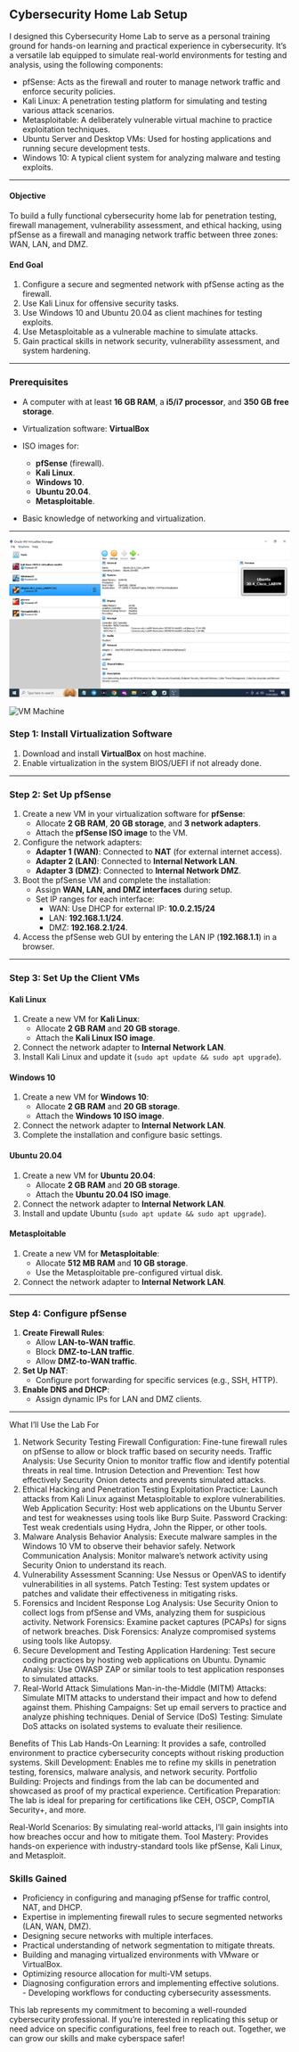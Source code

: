 ## Cybersecurity Home Lab Setup
I designed this Cybersecurity Home Lab to serve as a personal training ground for hands-on learning and practical experience in cybersecurity. It’s a versatile lab equipped to simulate real-world environments for testing and analysis, using the following components:

- pfSense: Acts as the firewall and router to manage network traffic and enforce security policies.
- Kali Linux: A penetration testing platform for simulating and testing various attack scenarios.
- Metasploitable: A deliberately vulnerable virtual machine to practice exploitation techniques.
- Ubuntu Server and Desktop VMs: Used for hosting applications and running secure development tests.
- Windows 10: A typical client system for analyzing malware and testing exploits.

---

#### **Objective**
To build a fully functional cybersecurity home lab for penetration testing, firewall management, vulnerability assessment, and ethical hacking, using pfSense as a firewall and managing network traffic between three zones: WAN, LAN, and DMZ.

#### **End Goal**
1. Configure a secure and segmented network with pfSense acting as the firewall.
2. Use Kali Linux for offensive security tasks.
3. Use Windows 10 and Ubuntu 20.04 as client machines for testing exploits.
4. Use Metasploitable as a vulnerable machine to simulate attacks.
5. Gain practical skills in network security, vulnerability assessment, and system hardening.

---
### **Prerequisites**
- A computer with at least **16 GB RAM**, a **i5/i7 processor**, and **350 GB free storage**.
- Virtualization software: **VirtualBox**

- ISO images for:
  - **pfSense** (firewall).
  - **Kali Linux**.
  - **Windows 10**.
  - **Ubuntu 20.04**.
  - **Metasploitable**.
- Basic knowledge of networking and virtualization.

---
<img src="https://github.com/eberechi10/cybersecurity_projects/blob/main/VM%20Machine.png"/>

![VM Machine](https://github.com/user-attachments/assets/0df40fa2-bf16-40d8-8736-95664646bfdf)


### **Step 1: Install Virtualization Software**
1. Download and install **VirtualBox** on host machine.
2. Enable virtualization in the system BIOS/UEFI if not already done.

---

### **Step 2: Set Up pfSense**
1. Create a new VM in your virtualization software for **pfSense**:
   - Allocate **2 GB RAM**, **20 GB storage**, and **3 network adapters**.
   - Attach the **pfSense ISO image** to the VM.
2. Configure the network adapters:
   - **Adapter 1 (WAN)**: Connected to **NAT** (for external internet access).
   - **Adapter 2 (LAN)**: Connected to **Internal Network LAN**.
   - **Adapter 3 (DMZ)**: Connected to **Internal Network DMZ**.
3. Boot the pfSense VM and complete the installation:
   - Assign **WAN, LAN, and DMZ interfaces** during setup.
   - Set IP ranges for each interface:
     - WAN: Use DHCP for external IP: **10.0.2.15/24**
     - LAN: **192.168.1.1/24**.
     - DMZ: **192.168.2.1/24**.
4. Access the pfSense web GUI by entering the LAN IP (**192.168.1.1**) in a browser.

---

### **Step 3: Set Up the Client VMs**
#### **Kali Linux**
1. Create a new VM for **Kali Linux**:
   - Allocate **2 GB RAM** and **20 GB storage**.
   - Attach the **Kali Linux ISO image**.
2. Connect the network adapter to **Internal Network LAN**.
3. Install Kali Linux and update it (`sudo apt update && sudo apt upgrade`).

#### **Windows 10**
1. Create a new VM for **Windows 10**:
   - Allocate **2 GB RAM** and **20 GB storage**.
   - Attach the **Windows 10 ISO image**.
2. Connect the network adapter to **Internal Network LAN**.
3. Complete the installation and configure basic settings.

#### **Ubuntu 20.04**
1. Create a new VM for **Ubuntu 20.04**:
   - Allocate **2 GB RAM** and **20 GB storage**.
   - Attach the **Ubuntu 20.04 ISO image**.
2. Connect the network adapter to **Internal Network LAN**.
3. Install and update Ubuntu (`sudo apt update && sudo apt upgrade`).

#### **Metasploitable**
1. Create a new VM for **Metasploitable**:
   - Allocate **512 MB RAM** and **10 GB storage**.
   - Use the Metasploitable pre-configured virtual disk.
2. Connect the network adapter to **Internal Network LAN**.

---

### **Step 4: Configure pfSense**
1. **Create Firewall Rules**:
   - Allow **LAN-to-WAN traffic**.
   - Block **DMZ-to-LAN traffic**.
   - Allow **DMZ-to-WAN traffic**.
2. **Set Up NAT**:
   - Configure port forwarding for specific services (e.g., SSH, HTTP).
3. **Enable DNS and DHCP**:
   - Assign dynamic IPs for LAN and DMZ clients.

---







What I’ll Use the Lab For
1. Network Security Testing
Firewall Configuration: Fine-tune firewall rules on pfSense to allow or block traffic based on security needs.
Traffic Analysis: Use Security Onion to monitor traffic flow and identify potential threats in real time.
Intrusion Detection and Prevention: Test how effectively Security Onion detects and prevents simulated attacks.
2. Ethical Hacking and Penetration Testing
Exploitation Practice: Launch attacks from Kali Linux against Metasploitable to explore vulnerabilities.
Web Application Security: Host web applications on the Ubuntu Server and test for weaknesses using tools like Burp Suite.
Password Cracking: Test weak credentials using Hydra, John the Ripper, or other tools.
3. Malware Analysis
Behavior Analysis: Execute malware samples in the Windows 10 VM to observe their behavior safely.
Network Communication Analysis: Monitor malware’s network activity using Security Onion to understand its reach.
4. Vulnerability Assessment
Scanning: Use Nessus or OpenVAS to identify vulnerabilities in all systems.
Patch Testing: Test system updates or patches and validate their effectiveness in mitigating risks.
5. Forensics and Incident Response
Log Analysis: Use Security Onion to collect logs from pfSense and VMs, analyzing them for suspicious activity.
Network Forensics: Examine packet captures (PCAPs) for signs of network breaches.
Disk Forensics: Analyze compromised systems using tools like Autopsy.
6. Secure Development and Testing
Application Hardening: Test secure coding practices by hosting web applications on Ubuntu.
Dynamic Analysis: Use OWASP ZAP or similar tools to test application responses to simulated attacks.
7. Real-World Attack Simulations
Man-in-the-Middle (MITM) Attacks: Simulate MITM attacks to understand their impact and how to defend against them.
Phishing Campaigns: Set up email servers to practice and analyze phishing techniques.
Denial of Service (DoS) Testing: Simulate DoS attacks on isolated systems to evaluate their resilience.

Benefits of This Lab
Hands-On Learning: It provides a safe, controlled environment to practice cybersecurity concepts without risking production systems.
Skill Development: Enables me to refine my skills in penetration testing, forensics, malware analysis, and network security.
Portfolio Building: Projects and findings from the lab can be documented and showcased as proof of my practical experience.
Certification Preparation: The lab is ideal for preparing for certifications like CEH, OSCP, CompTIA Security+, and more.

Real-World Scenarios: By simulating real-world attacks, I’ll gain insights into how breaches occur and how to mitigate them.
Tool Mastery: Provides hands-on experience with industry-standard tools like pfSense, Kali Linux, and Metasploit.


### **Skills Gained**
   - Proficiency in configuring and managing pfSense for traffic control, NAT, and DHCP.  
   - Expertise in implementing firewall rules to secure segmented networks (LAN, WAN, DMZ).  
   - Designing secure networks with multiple interfaces.  
   - Practical understanding of network segmentation to mitigate threats.      
   - Building and managing virtualized environments with VMware or VirtualBox.  
   - Optimizing resource allocation for multi-VM setups.  
   - Diagnosing configuration errors and implementing effective solutions.  
    - Developing workflows for conducting cybersecurity assessments.  


This lab represents my commitment to becoming a well-rounded cybersecurity professional. If you’re interested in replicating this setup or need advice on specific configurations, feel free to reach out. Together, we can grow our skills and make cyberspace safer!
